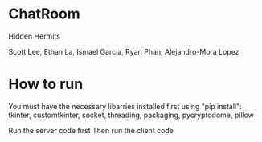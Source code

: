 # ChatRoom
Hidden Hermits

Scott Lee, Ethan La, Ismael Garcia, Ryan Phan, Alejandro-Mora Lopez

# How to run
You must have the necessary libarries installed first using "pip install":
tkinter, customtkinter, socket, threading, packaging, pycryptodome, pillow

Run the server code first
Then run the client code
